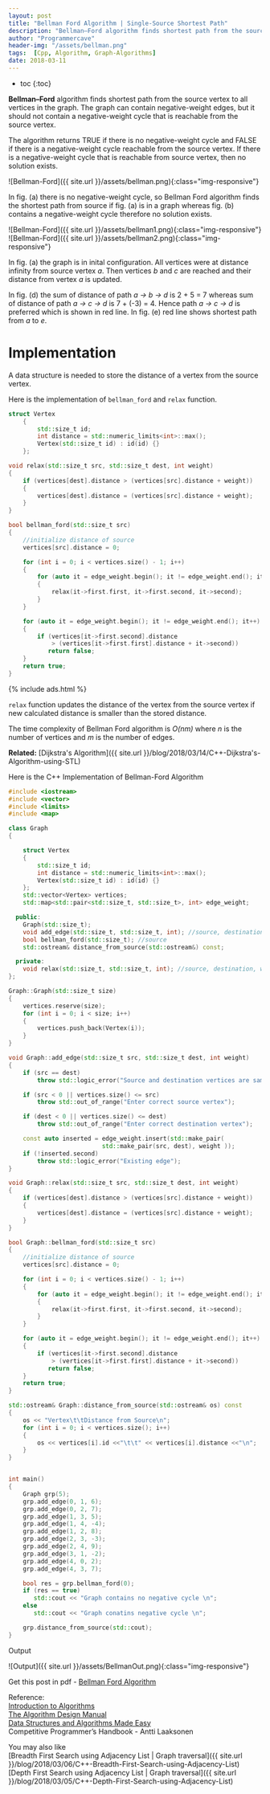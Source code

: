 ```yaml
---
layout: post
title: "Bellman Ford Algorithm | Single-Source Shortest Path"
description: "Bellman–Ford algorithm finds shortest path from the source vertex to all vertices in the graph. The graph can contain negative-weight edges, but it should not contain a negative-weight cycle that is reachable from the source vertex."
author: "Programmercave"
header-img: "/assets/bellman.png"
tags:  [Cpp, Algorithm, Graph-Algorithms]
date: 2018-03-11
---
```

* toc
{:toc}

**Bellman–Ford** algorithm finds shortest path from the source vertex to all vertices in the graph. The graph can contain negative-weight edges, but it should not contain a negative-weight cycle that is reachable from the source vertex.

The algorithm returns TRUE if there is no negative-weight cycle and FALSE if there is a negative-weight cycle reachable from the source vertex. If there is a negative-weight cycle that is reachable from source vertex, then no solution exists.

![Bellman-Ford]({{ site.url }}/assets/bellman.png){:class="img-responsive"}

In fig. (a) there is no negative-weight cycle, so Bellman Ford algorithm finds the shortest path from source if fig. (a) is in a graph whereas fig. (b) contains a negative-weight cycle therefore no solution exists.

![Bellman-Ford]({{ site.url }}/assets/bellman1.png){:class="img-responsive"}
![Bellman-Ford]({{ site.url }}/assets/bellman2.png){:class="img-responsive"}

In fig. (a) the graph is in inital configuration. All vertices were at distance infinity from source vertex *a*. Then vertices *b* and *c* are reached and their distance from vertex *a* is updated. 

In fig. (d) the sum of distance of path *a -> b -> d* is 2 + 5 = 7 whereas sum of distance of path *a -> c -> d* is 7 + (-3) = 4. Hence path *a -> c -> d* is preferred which is shown in red line. In fig. (e) red line shows shortest path from *a* to *e*.

<h1>Implementation</h1>

A data structure is needed to store the distance of a vertex from the source vertex.

Here is the implementation of `bellman_ford` and `relax` function.

```cpp
struct Vertex
    {
        std::size_t id;
        int distance = std::numeric_limits<int>::max();
        Vertex(std::size_t id) : id(id) {}
    };

void relax(std::size_t src, std::size_t dest, int weight)
{
    if (vertices[dest].distance > (vertices[src].distance + weight))
    {
        vertices[dest].distance = (vertices[src].distance + weight);
    }
}

bool bellman_ford(std::size_t src)
{
    //initialize distance of source
    vertices[src].distance = 0;

    for (int i = 0; i < vertices.size() - 1; i++)
    {
        for (auto it = edge_weight.begin(); it != edge_weight.end(); it++)
        {
            relax(it->first.first, it->first.second, it->second);
        }
    }

    for (auto it = edge_weight.begin(); it != edge_weight.end(); it++)
    {
        if (vertices[it->first.second].distance
            > (vertices[it->first.first].distance + it->second))
           return false;
    }
    return true;
}
```

{% include ads.html %}<br/>

`relax` function updates the distance of the vertex from the source vertex if new calculated distance is smaller than the stored distance.

The time complexity of Bellman Ford algorithm is *O(nm)* where *n* is the number of vertices and *m* is the number of edges.

**Related:** [Dijkstra's Algorithm]({{ site.url }}/blog/2018/03/14/C++-Dijkstra's-Algorithm-using-STL)

Here is the C++ Implementation of Bellman-Ford Algorithm

```cpp
#include <iostream>
#include <vector>
#include <limits>
#include <map>

class Graph
{

    struct Vertex
    {
        std::size_t id;
        int distance = std::numeric_limits<int>::max();
        Vertex(std::size_t id) : id(id) {}
    };
    std::vector<Vertex> vertices;
    std::map<std::pair<std::size_t, std::size_t>, int> edge_weight;

  public:
    Graph(std::size_t);
    void add_edge(std::size_t, std::size_t, int); //source, destination, weight
    bool bellman_ford(std::size_t); //source
    std::ostream& distance_from_source(std::ostream&) const;

  private:
    void relax(std::size_t, std::size_t, int); //source, destination, weight
};

Graph::Graph(std::size_t size)
{
    vertices.reserve(size);
    for (int i = 0; i < size; i++)
    {
        vertices.push_back(Vertex(i));
    }
}

void Graph::add_edge(std::size_t src, std::size_t dest, int weight)
{
    if (src == dest)
        throw std::logic_error("Source and destination vertices are same");

    if (src < 0 || vertices.size() <= src)
        throw std::out_of_range("Enter correct source vertex");

    if (dest < 0 || vertices.size() <= dest)
        throw std::out_of_range("Enter correct destination vertex");

    const auto inserted = edge_weight.insert(std::make_pair(
                          std::make_pair(src, dest), weight ));
    if (!inserted.second)
        throw std::logic_error("Existing edge");
}

void Graph::relax(std::size_t src, std::size_t dest, int weight)
{
    if (vertices[dest].distance > (vertices[src].distance + weight))
    {
        vertices[dest].distance = (vertices[src].distance + weight);
    }
}

bool Graph::bellman_ford(std::size_t src)
{
    //initialize distance of source
    vertices[src].distance = 0;

    for (int i = 0; i < vertices.size() - 1; i++)
    {
        for (auto it = edge_weight.begin(); it != edge_weight.end(); it++)
        {
            relax(it->first.first, it->first.second, it->second);
        }
    }

    for (auto it = edge_weight.begin(); it != edge_weight.end(); it++)
    {
        if (vertices[it->first.second].distance
            > (vertices[it->first.first].distance + it->second))
           return false;
    }
    return true;
}

std::ostream& Graph::distance_from_source(std::ostream& os) const
{
    os << "Vertex\t\tDistance from Source\n";
    for (int i = 0; i < vertices.size(); i++)
    {
        os << vertices[i].id <<"\t\t" << vertices[i].distance <<"\n";
    }
}


int main()
{
    Graph grp(5);
    grp.add_edge(0, 1, 6);
    grp.add_edge(0, 2, 7);
    grp.add_edge(1, 3, 5);
    grp.add_edge(1, 4, -4);
    grp.add_edge(1, 2, 8);
    grp.add_edge(2, 3, -3);
    grp.add_edge(2, 4, 9);
    grp.add_edge(3, 1, -2);
    grp.add_edge(4, 0, 2);
    grp.add_edge(4, 3, 7);

    bool res = grp.bellman_ford(0);
    if (res == true)
       std::cout << "Graph contains no negative cycle \n";
    else
       std::cout << "Graph conatins negative cycle \n";

    grp.distance_from_source(std::cout);
}
```

Output

![Output]({{ site.url }}/assets/BellmanOut.png){:class="img-responsive"}

Get this post in pdf - [Bellman Ford Algorithm](https://www.file-up.org/1i0k5ezjgq66)

Reference:<br/>
[Introduction to Algorithms](https://amzn.to/2OarGBs)<br/>
[The Algorithm Design Manual](https://amzn.to/2CH9h9Z)<br/>
[Data Structures and Algorithms Made Easy](https://amzn.to/2NLM0dd)<br/>
Competitive Programmer’s Handbook - Antti Laaksonen<br/>


 <input type="hidden" name="IL_IN_ARTICLE"> 
You may also like<br/>
[Breadth First Search using Adjacency List | Graph traversal]({{ site.url }}/blog/2018/03/06/C++-Breadth-First-Search-using-Adjacency-List)<br/>
[Depth First Search using Adjacency List | Graph traversal]({{ site.url }}/blog/2018/03/05/C++-Depth-First-Search-using-Adjacency-List)<br/>

